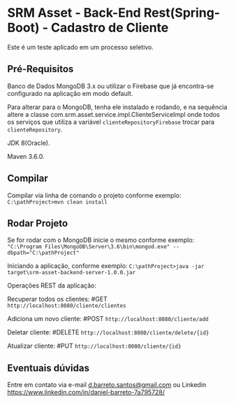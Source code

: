 # SRM Asset - Back-End Rest(Spring-Boot) - Cadastro de Cliente

Este é um teste aplicado em um processo seletivo.

## Pré-Requisitos

Banco de Dados MongoDB 3.x ou utilizar o Firebase que já encontra-se configurado na aplicação em modo default.

Para alterar para o MongoDB, tenha ele instalado e rodando, e na sequência altere a classe com.srm.asset.service.impl.ClienteServiceImpl onde todos os serviços que utiliza a variável `clienteRepositoryFirebase` trocar para `clienteRepository`.

JDK 8(Oracle).

Maven 3.6.0.

## Compilar
Compilar via linha de comando o projeto conforme exemplo:
`C:\pathProject>mvn clean install`

## Rodar Projeto

Se for rodar com o MongoDB inicie o mesmo conforme exemplo:
`"C:\Program Files\MongoDB\Server\3.6\bin\mongod.exe" --dbpath="C:\pathProject"`

Iniciando a aplicação, conforme exemplo:
`C:\pathProject>java -jar target\srm-asset-backend-server-1.0.0.jar`

Operações REST da aplicação:

Recuperar todos os clientes: #GET `http://localhost:8080/cliente/clientes`

Adiciona um novo cliente: #POST `http://localhost:8080/cliente/add`

Deletar cliente: #DELETE `http://localhost:8080/cliente/delete/{id}`

Atualizar cliente: #PUT `http://localhost:8080/cliente/{id}`

## Eventuais dúvidas

Entre em contato via e-mail d.barreto.santos@gmail.com ou Linkedin https://www.linkedin.com/in/daniel-barreto-7a795728/

